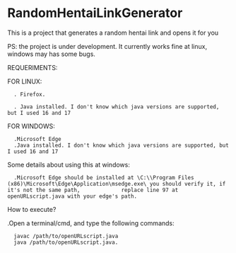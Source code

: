 # RandomHentaiLinkGenerator
This is a project that generates a random hentai link and opens it for you



PS: the project is under development. It currently works fine at linux, windows may has some bugs.

REQUERIMENTS:

FOR LINUX:

      . Firefox.

      . Java installed. I don't know which java versions are supported, but I used 16 and 17

FOR WINDOWS:

      .Microsoft Edge
      .Java installed. I don't know which java versions are supported, but I used 16 and 17
      
Some details about using this at windows:

      .Microsoft Edge should be installed at \C:\\Program Files (x86)\Microsoft\Edge\Application\msedge.exe\ you should verify it, if it's not the same path,             replace line 97 at openURLscript.java with your edge's path.
      
      
How to execute?

.Open a terminal/cmd, and type the following commands:

      javac /path/to/openURLscript.java
      java /path/to/openURLscript.java.
